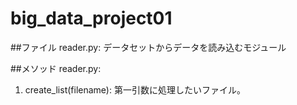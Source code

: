 # big_data_project01

##ファイル
reader.py: データセットからデータを読み込むモジュール

##メソッド
reader.py:  
1. create_list(filename): 第一引数に処理したいファイル。
